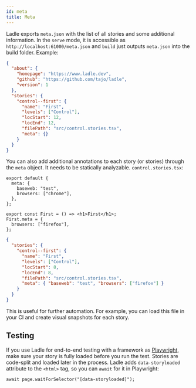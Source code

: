 ```yaml
---
id: meta
title: Meta
---
```


Ladle exports `meta.json` with the list of all stories and some additional information. In the `serve` mode, it is accessible as `http://localhost:61000/meta.json` and `build` just outputs `meta.json` into the build folder. Example:

```json
{
  "about": {
    "homepage": "https://www.ladle.dev",
    "github": "https://github.com/tajo/ladle",
    "version": 1
  },
  "stories": {
    "control--first": {
      "name": "First",
      "levels": ["Control"],
      "locStart": 12,
      "locEnd": 12,
      "filePath": "src/control.stories.tsx",
      "meta": {}
    }
  }
}
```

You can also add additional annotations to each story (or stories) through the `meta` object. It needs to be statically analyzable. `control.stories.tsx`:

```tsx
export default {
  meta: {
    baseweb: "test",
    browsers: ["chrome"],
  },
};

export const First = () => <h1>First</h1>;
First.meta = {
  browsers: ["firefox"],
};
```

```json
{
  "stories": {
    "control--first": {
      "name": "First",
      "levels": ["Control"],
      "locStart": 8,
      "locEnd": 8,
      "filePath": "src/control.stories.tsx",
      "meta": { "baseweb": "test", "browsers": ["firefox"] }
    }
  }
}
```

This is useful for further automation. For example, you can load this file in your CI and create visual snapshots for each story.

## Testing

If you use Ladle for end-to-end testing with a framework as [Playwright](https://playwright.dev/), make sure your story is fully loaded before you run the test. Stories are code-split and loaded later in the process. Ladle adds `data-storyloaded` attribute to the `<html>` tag, so you can `await` for it in Playwright:

```tsx
await page.waitForSelector("[data-storyloaded]");
```
